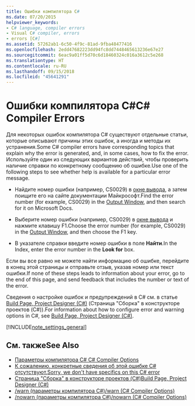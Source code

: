 ```yaml
---
title: Ошибки компилятора C#
ms.date: 07/20/2015
helpviewer_keywords:
- C# language, compiler errors
- Visual C# compiler, errors
- errors [C#]
ms.assetid: 57262ab1-6c50-4f9c-81ad-9fba48477416
ms.openlocfilehash: 2edd47682223dd94fc8dd7448465613236e67e27
ms.sourcegitcommit: 6eac9a01ff5d70c6d18460324c016a3612c5e268
ms.translationtype: HT
ms.contentlocale: ru-RU
ms.lasthandoff: 09/15/2018
ms.locfileid: "45641291"
---
```

# <a name="c-compiler-errors"></a><span data-ttu-id="fdf8c-102">Ошибки компилятора C#</span><span class="sxs-lookup"><span data-stu-id="fdf8c-102">C# Compiler Errors</span></span>

<span data-ttu-id="fdf8c-103">Для некоторых ошибок компилятора C# существуют отдельные статьи, которые описывают причины этих ошибок, а иногда и методы их устранения.</span><span class="sxs-lookup"><span data-stu-id="fdf8c-103">Some C# compiler errors have corresponding topics that explain why the error is generated, and, in some cases, how to fix the error.</span></span> <span data-ttu-id="fdf8c-104">Используйте один из следующих вариантов действий, чтобы проверить наличие справки по конкретному сообщению об ошибке.</span><span class="sxs-lookup"><span data-stu-id="fdf8c-104">Use one of the following steps to see whether help is available for a particular error message.</span></span>  
  
- <span data-ttu-id="fdf8c-105">Найдите номер ошибки (например, CS0029) в [окне вывода](/visualstudio/ide/reference/output-window), а затем поищите его на сайте документации Майкрософт.</span><span class="sxs-lookup"><span data-stu-id="fdf8c-105">Find the error number (for example, CS0029) in the [Output Window](/visualstudio/ide/reference/output-window), and then search for it on Microsoft Docs.</span></span>  
  
- <span data-ttu-id="fdf8c-106">Выберите номер ошибки (например, CS0029) в [окне вывода](/visualstudio/ide/reference/output-window) и нажмите клавишу F1.</span><span class="sxs-lookup"><span data-stu-id="fdf8c-106">Choose the error number (for example, CS0029) in the [Output Window](/visualstudio/ide/reference/output-window), and then choose the F1 key.</span></span>  
  
- <span data-ttu-id="fdf8c-107">В указателе справки введите номер ошибки в поле **Найти**.</span><span class="sxs-lookup"><span data-stu-id="fdf8c-107">In the Index, enter the error number in the **Look for** box.</span></span>  
  
 <span data-ttu-id="fdf8c-108">Если вы все равно не можете найти информацию об ошибке, перейдите в конец этой страницы и отправьте отзыв, указав номер или текст ошибки.</span><span class="sxs-lookup"><span data-stu-id="fdf8c-108">If none of these steps leads to information about your error, go to the end of this page, and send feedback that includes the number or text of the error.</span></span>  
  
 <span data-ttu-id="fdf8c-109">Сведения о настройке ошибок и предупреждений в C# см. в статье [Build Page, Project Designer (C#)](/visualstudio/ide/reference/build-page-project-designer-csharp) (Страница "Сборка" в конструкторе проектов (C#)).</span><span class="sxs-lookup"><span data-stu-id="fdf8c-109">For information about how to configure error and warning options in C#, see [Build Page, Project Designer (C#)](/visualstudio/ide/reference/build-page-project-designer-csharp).</span></span>  
  
[!INCLUDE[note_settings_general](~/includes/note-settings-general-md.md)]  
  
## <a name="see-also"></a><span data-ttu-id="fdf8c-110">См. также</span><span class="sxs-lookup"><span data-stu-id="fdf8c-110">See Also</span></span>

- [<span data-ttu-id="fdf8c-111">Параметры компилятора C# </span><span class="sxs-lookup"><span data-stu-id="fdf8c-111">C# Compiler Options</span></span>](../../../csharp/language-reference/compiler-options/index.md)  
- [<span data-ttu-id="fdf8c-112">К сожалению, конкретные сведения об этой ошибке C# отсутствуют.</span><span class="sxs-lookup"><span data-stu-id="fdf8c-112">Sorry, we don't have specifics on this C# error</span></span>](../../../csharp/misc/sorry-we-don-t-have-specifics-on-this-csharp-error.md)  
- [<span data-ttu-id="fdf8c-113">Страница "Сборка" в конструкторе проектов (C#)</span><span class="sxs-lookup"><span data-stu-id="fdf8c-113">Build Page, Project Designer (C#)</span></span>](/visualstudio/ide/reference/build-page-project-designer-csharp)  
- [<span data-ttu-id="fdf8c-114">/warn (параметры компилятора C#)</span><span class="sxs-lookup"><span data-stu-id="fdf8c-114">/warn (C# Compiler Options)</span></span>](../../../csharp/language-reference/compiler-options/warn-compiler-option.md)  
- [<span data-ttu-id="fdf8c-115">/nowarn (параметры компилятора C#)</span><span class="sxs-lookup"><span data-stu-id="fdf8c-115">/nowarn (C# Compiler Options)</span></span>](../../../csharp/language-reference/compiler-options/nowarn-compiler-option.md)
